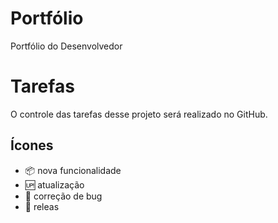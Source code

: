 # Portfólio

 Portfólio do Desenvolvedor

# Tarefas

O controle das tarefas desse projeto será realizado no GitHub.

## Ícones

- :package: nova funcionalidade
- :up: atualização
- :bug: correção de bug
- :checkered_flag: releas

